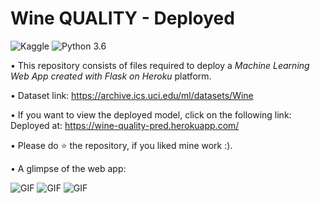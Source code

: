 # Wine QUALITY - Deployed
![Kaggle](https://img.shields.io/badge/Dataset-Kaggle-blue.svg) ![Python 3.6](https://img.shields.io/badge/Python-3.7-brightgreen.svg) 

• This repository consists of files required to deploy a __Machine Learning Web App_ created with _Flask_ on _Heroku__ platform.

• Dataset link: https://archive.ics.uci.edu/ml/datasets/Wine

• If you want to view the deployed model, click on the following link:<br />
Deployed at: https://wine-quality-pred.herokuapp.com/

• Please do ⭐ the repository, if you liked mine work :).

• A glimpse of the web app:

![GIF](readme_resources/1.GIF)
![GIF](readme_resources/2.GIF)
![GIF](readme_resources/3.GIF)
